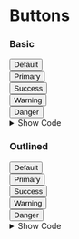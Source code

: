 # Buttons


### Basic

<div class="flex w-full text-center py-16 bg-gray-100 rounded-t-xl">
  <div class="flex-grow">
    <button class="rounded shadow bg-gray-100 px-4 py-2 hover:bg-gray-200">
      Default
    </button>
  </div>
  <div class="flex-grow">
    <button class="rounded shadow bg-blue-500 text-white px-4 py-2 hover:bg-blue-600">
      Primary
    </button>
  </div>
  <div class="flex-grow">
    <button class="rounded shadow bg-green-500 text-white px-4 py-2 hover:bg-green-600">
      Success
    </button>
  </div>
  <div class="flex-grow">
    <button class="rounded shadow bg-yellow-500 text-white px-4 py-2 hover:bg-yellow-600">
      Warning
    </button>
  </div>
  <div class="flex-grow">
    <button class="rounded shadow bg-red-500 text-white px-4 py-2 hover:bg-red-600">
      Danger
    </button>
  </div>
</div>

<details class="border border-gray-100 rounded-b-xl px-4">
<summary class="text-center font-bold cursor-pointer focus:outline-none py-2">Show Code</summary>

```html
<!-- Default Button -->
<button class="rounded shadow bg-gray-100 px-4 py-2 hover:bg-gray-200">
  Default
</button>

<!-- Primary Button -->
<button class="rounded shadow bg-blue-500 text-white px-4 py-2 hover:bg-blue-600">
  Primary
</button>

<!-- Success Button -->
<button class="rounded shadow bg-green-500 text-white px-4 py-2 hover:bg-green-600">
  Success
</button>

<!-- Warning Button -->
<button class="rounded shadow bg-yellow-500 text-white px-4 py-2 hover:bg-yellow-600">
  Warning
</button>

<!-- Danger Button -->
<button class="rounded shadow bg-red-500 text-white px-4 py-2 hover:bg-red-600">
  Danger
</button>
```
</details>

### Outlined

<div class="flex w-full text-center py-16 rounded-t-md">
  <div class="flex-grow">
    <button class="rounded border border-gray-400 text-gray-700 px-4 py-2 hover:bg-gray-400">
      Default
    </button>
  </div>
  <div class="flex-grow">
    <button class="rounded border border-blue-500 text-blue-500 hover:text-white px-4 py-2 hover:bg-blue-500">
      Primary
    </button>
  </div>
  <div class="flex-grow">
    <button class="rounded border border-green-500 text-green-500 hover:text-white px-4 py-2 hover:bg-green-500">
      Success
    </button>
  </div>
  <div class="flex-grow">
    <button class="rounded border border-yellow-500 text-yellow-500 hover:text-white px-4 py-2 hover:bg-yellow-500">
      Warning
    </button>
  </div>
  <div class="flex-grow">
    <button class="rounded border border-red-500 text-red-500 hover:text-white px-4 py-2 hover:bg-red-500">
      Danger
    </button>
  </div>
</div>

<details class="border border-gray-300 rounded-md px-4">
  <summary class="text-center font-bold cursor-pointer focus:outline-none py-2">Show Code</summary>

  ```html
  <!-- Default Button -->
  <button class="rounded border border-gray-400 text-gray-700 px-4 py-2 hover:bg-gray-400">
    Default
  </button>

  <!-- Primary Button -->
  <button class="rounded border border-blue-500 text-blue-500 hover:text-white px-4 py-2 hover:bg-blue-500">
    Primary
  </button>

  <!-- Success Button -->
  <button class="rounded border border-green-500 text-green-500 hover:text-white px-4 py-2 hover:bg-green-500">
    Success
  </button>

  <!-- Warning Button -->
  <button class="rounded border border-yellow-500 text-yellow-500 hover:text-white px-4 py-2 hover:bg-yellow-500">
    Warning
  </button>

  <!-- Danger Button -->
  <button class="rounded border border-red-500 text-red-500 hover:text-white px-4 py-2 hover:bg-red-500">
    Danger
  </button>
  ```
</details>